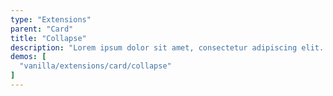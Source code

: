 ```yaml
---
type: "Extensions"
parent: "Card"
title: "Collapse"
description: "Lorem ipsum dolor sit amet, consectetur adipiscing elit. Nunc tempus laoreet leo sit amet iaculis."
demos: [
  "vanilla/extensions/card/collapse"
]
---
```


